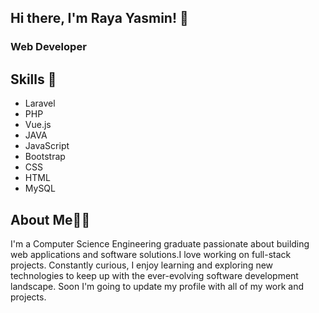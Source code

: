 ## Hi there, I'm Raya Yasmin! 👋
### Web Developer

## Skills 💼 

- Laravel
- PHP
- Vue.js
- JAVA
- JavaScript
- Bootstrap
- CSS
- HTML
- MySQL

## About Me👩‍💻

I'm a Computer Science Engineering graduate passionate about building web applications and software solutions.I love working on full-stack projects. Constantly curious, I enjoy learning and exploring new technologies to keep up with the ever-evolving software development landscape. Soon I'm going to update my profile with all of my work and projects.

<!--## Current Projects

- [Project 1](link-to-project-1): Short description of the project.
- [Project 2](link-to-project-2): Short description of the project.

## Connect with Me

Let's collaborate and contribute to the software ecosystem together! You can reach me via:
- Email: [your.email@example.com](mailto:your.email@example.com)
- LinkedIn: [Your LinkedIn Profile](https://www.linkedin.com/in/your-linkedin-profile/)
- Twitter: [@your-twitter-handle](https://twitter.com/your-twitter-handle)

Feel free to explore my repositories and don't forget to ⭐ the ones you find interesting!


Optional: Add any other sections you want to showcase, such as achievements, blog posts, or other social media profiles.
-->



